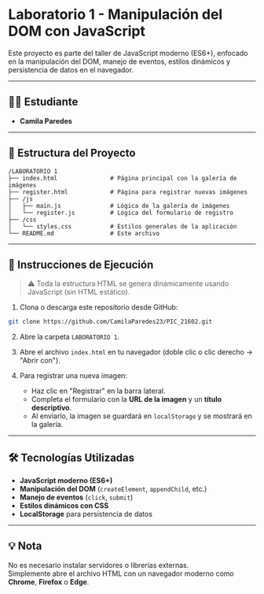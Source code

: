 # Laboratorio 1 - Manipulación del DOM con JavaScript

Este proyecto es parte del taller de JavaScript moderno (ES6+), enfocado en la manipulación del DOM, manejo de eventos, estilos dinámicos y persistencia de datos en el navegador.

---

## 👩‍🎓 Estudiante
- **Camila Paredes**

---

## 📁 Estructura del Proyecto

```
/LABORATORIO 1
├── index.html               # Página principal con la galería de imágenes
├── register.html            # Página para registrar nuevas imágenes
├── /js
│   ├── main.js              # Lógica de la galería de imágenes
│   └── register.js          # Lógica del formulario de registro
├── /css
│   └── styles.css           # Estilos generales de la aplicación
└── README.md                # Este archivo
```

---

## 🚀 Instrucciones de Ejecución

> ⚠️ Toda la estructura HTML se genera dinámicamente usando JavaScript (sin HTML estático).

1. Clona o descarga este repositorio desde GitHub:

```bash
git clone https://github.com/CamilaParedes23/PIC_21602.git
```

2. Abre la carpeta `LABORATORIO 1`.

3. Abre el archivo `index.html` en tu navegador (doble clic o clic derecho → "Abrir con").

4. Para registrar una nueva imagen:
   - Haz clic en "Registrar" en la barra lateral.
   - Completa el formulario con la **URL de la imagen** y un **título descriptivo**.
   - Al enviarlo, la imagen se guardará en `localStorage` y se mostrará en la galería.

---

## 🛠️ Tecnologías Utilizadas

- **JavaScript moderno (ES6+)**
- **Manipulación del DOM** (`createElement`, `appendChild`, etc.)
- **Manejo de eventos** (`click`, `submit`)
- **Estilos dinámicos con CSS**
- **LocalStorage** para persistencia de datos

---

## 💡 Nota

No es necesario instalar servidores o librerías externas.  
Simplemente abre el archivo HTML con un navegador moderno como **Chrome**, **Firefox** o **Edge**.